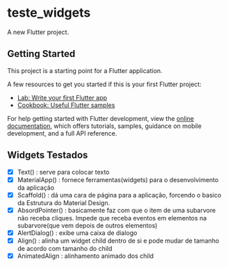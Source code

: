 # teste_widgets

A new Flutter project.

## Getting Started

This project is a starting point for a Flutter application.

A few resources to get you started if this is your first Flutter project:

- [Lab: Write your first Flutter app](https://docs.flutter.dev/get-started/codelab)
- [Cookbook: Useful Flutter samples](https://docs.flutter.dev/cookbook)

For help getting started with Flutter development, view the
[online documentation](https://docs.flutter.dev/), which offers tutorials,
samples, guidance on mobile development, and a full API reference.

## Widgets Testados

- [x] Text() : serve para colocar texto
- [x] MaterialApp() : fornece ferramentas(widgets) para o desenvolvimento da aplicação
- [x] Scaffold() : dá uma cara de página para a aplicação, forcendo o basico da Estrutura do Material Design.
- [x] AbsordPointer() : basicamente faz com que o item de uma subarvore não receba cliques. Impede que receba eventos em elementos na subarvore(que vem depois de outros elementos)
- [x] AlertDialog() : exibe uma caixa de dialogo
- [x] Align() : alinha um widget child dentro de si e pode mudar de tamanho de acordo com tamanho do child
- [x] AnimatedAlign : alinhamento animado dos child
